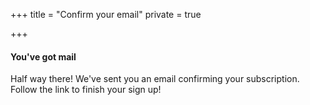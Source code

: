 +++
title = "Confirm your email"
private = true

+++

<section class="empty" style="background: inherit">
  <div class="empty-icon">
    <i class="fa fa-envelope fa-2x" aria-hidden="true"></i>
  </div>
  <h4 class="empty-title">You've got mail</h4>
  <p class="empty-subtitle">Half way there! We've sent you an email confirming your subscription. Follow the link to finish your sign up!</p>
</section>
